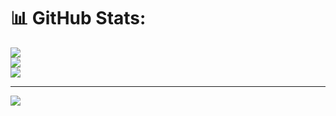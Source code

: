 # 📊 GitHub Stats:
![](https://github-readme-stats.vercel.app/api?username=cemre-2187&theme=dark&hide_border=false&include_all_commits=false&count_private=false)<br/>
![](https://nirzak-streak-stats.vercel.app/?user=cemre-2187&theme=dark&hide_border=false)<br/>
![](https://github-readme-stats.vercel.app/api/top-langs/?username=cemre-2187&theme=dark&hide_border=false&include_all_commits=false&count_private=false&layout=compact)

---
[![](https://visitcount.itsvg.in/api?id=cemre-2187&icon=0&color=0)](https://visitcount.itsvg.in)

<!-- Proudly created with GPRM ( https://gprm.itsvg.in ) -->
